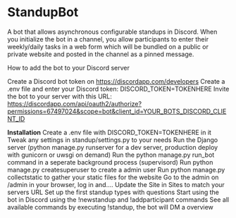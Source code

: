 # StandupBot
A bot that allows asynchronous configurable standups in Discord. When you initialize the bot in a channel, you allow participants to enter their weekly/daily tasks in a web form which will be bundled on a public or private website and posted in the channel as a pinned message.

How to add the bot to your Discord server

Create a Discord bot token on https://discordapp.com/developers
Create a .env file and enter your Discord token: DISCORD_TOKEN=TOKENHERE
Invite the bot to your server with this URL: https://discordapp.com/api/oauth2/authorize?permissions=67497024&scope=bot&client_id=YOUR_BOTS_DISCORD_CLIENT_ID

**Installation**
Create a .env file with DISCORD_TOKEN=TOKENHERE in it
Tweak any settings in standup/settings.py to your needs
Run the Django server (python manage.py runserver for a dev server, production deploy with gunicorn or uwsgi on demand)
Run the python manage.py run_bot command in a seperate background process (supervisord)
Run python manage.py createsuperuser to create a admin user
Run python manage.py collectstatic to gather your static files for the website
Go to the admin on /admin in your browser, log in and....
Update the Site in Sites to match your servers URL
Set up the first standup types with questions
Start using the bot in Discord using the !newstandup and !addparticipant commands
See all available commands by executing !standup, the bot will DM a overview

